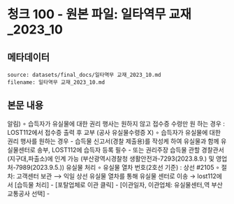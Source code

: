 # 청크 100 - 원본 파일: 일타역무 교재_2023_10

## 메타데이터

```
source: datasets/final_docs/일타역무 교재_2023_10.md
filename: 일타역무 교재_2023_10.md
```

## 본문 내용

알림)    ∘ 습득자가 유실물에 대한 권리 행사는 원하지 않고 접수증 수령만 원  하는 경우 : LOST112에서 접수증 출력 후 교부 (공사 유실물수령증 X)  ∘ 습득자가 유실물에 대한 권리 행사를 원하는 경우  - 습득물 신고서(경찰 제출용)를 작성케 하여 유실물과 함께 유실물센터로  송부, LOST112에 습득자 등록 필수  - 또는 권리주장 습득물 관할 경찰관서(지구대,파출소)에 인계 가능  (부산광역시경찰청 생활안전과-7293(2023.8.9.) 및 영업처-7989(2023.9.5.)) 유실물 처리 ∘ 유실물 열차 번호(2호선 기준) : 상선 #2105  ∘ 절차: 고객센터 보관 ⟶ 익일 상선 유실물 열차를 통해 유실물 센터로 이송 →  lost112에서 [습득물 처리] - [포탈업체로 이관 클릭] - [이관일자,  이관업체: 유실물센터,역 부산교통공사 선택] -